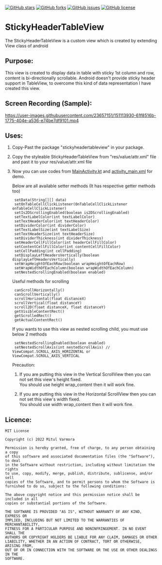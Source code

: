 [![GitHub stars](https://img.shields.io/github/stars/MitulVarmora/StickyHeaderTableView)](https://github.com/MitulVarmora/StickyHeaderTableView/stargazers) [![GitHub forks](https://img.shields.io/github/forks/MitulVarmora/StickyHeaderTableView)](https://github.com/MitulVarmora/StickyHeaderTableView/network) [![GitHub issues](https://img.shields.io/github/issues/MitulVarmora/StickyHeaderTableView)](https://github.com/MitulVarmora/StickyHeaderTableView/issues) [![GitHub license](https://img.shields.io/github/license/MitulVarmora/StickyHeaderTableView)](https://github.com/MitulVarmora/StickyHeaderTableView/blob/main/LICENSE.md)

# StickyHeaderTableView
The StickyHeaderTableView is a custom view which is created by extending View class of android

## Purpose:
This view is created to display data in table with sticky 1st column and row,
content is bi-directionally scrollable. Android doesn't provide sticky header support
in TableView, to overcome this kind of data representation I have created this view.

## Screen Recording (Sample):
https://user-images.githubusercontent.com/23657151/151113930-61f8516b-1775-404e-a536-e74be7df9101.mp4

## Uses:
1. Copy-Past the package "stickyheadertableview" in your package.

2. Copy the styleable StickyHeaderTableView from "res/value/attr.xml" file and past it to your res/value/attr.xml file

3. Now you can use codes from [MainActivity.kt](/app/src/main/java/sticky/header/tableview/MainActivity.kt) and [activity_main.xml](/app/src/main/res/layout/activity_main.xml) for demo.

    Below are all available setter methods (It has respective getter methods too)

        setData(String[][] data)
        setOnTableCellClickListener(OnTableCellClickListener onTableCellClickListener)
        setIs2DScrollingEnabled(boolean is2DScrollingEnabled)
        setTextLabelColor(int textLabelColor)
        setTextHeaderColor(int textHeaderColor)
        setDividerColor(int dividerColor)
        setTextLabelSize(int textLabelSize)
        setTextHeaderSize(int textHeaderSize)
        setDividerThickness(int dividerThickness)
        setHeaderCellFillColor(int headerCellFillColor)
        setContentCellFillColor(int contentCellFillColor)
        setCellPadding(int cellPadding)
        setDisplayLeftHeadersVertically(boolean displayLeftHeadersVertically)
        setWrapHeightOfEachRow(boolean wrapHeightOfEachRow)
        setWrapWidthOfEachColumn(boolean wrapWidthOfEachColumn)
        setNestedScrollingEnabled(boolean enabled)

     Useful methods for scrolling

        canScrollHorizontally()
        canScrollVertically()
        scrollHorizontal(float distanceX)
        scrollVertical(float distanceY)
        scroll2D(float distanceX, float distanceY)
        getVisibleContentRect()
        getScrolledRect()
        getActualContentRect()

    If you wants to use this view as nested scrolling child, you must use below 2 methods

        setNestedScrollingEnabled(boolean enabled)
        setNestedScrollAxis(int nestedScrollAxis) // ViewCompat.SCROLL_AXIS_HORIZONTAL or ViewCompat.SCROLL_AXIS_VERTICAL

    Precaution:<br/>
    1. If you are putting this view in the Vertical ScrollView then you can not set this view's height fixed.
    <br/>You should use height wrap_content then it will work fine.

    2. If you are putting this view in the Horizontal ScrollView then you can not set this view's width fixed.
    <br/>You should use width wrap_content then it will work fine.
       
## Licence:
    MIT License

    Copyright (c) 2022 Mitul Varmora

    Permission is hereby granted, free of charge, to any person obtaining a copy 
    of this software and associated documentation files (the "Software"), to deal 
    in the Software without restriction, including without limitation the rights 
    to use, copy, modify, merge, publish, distribute, sublicense, and/or sell 
    copies of the Software, and to permit persons to whom the Software is 
    furnished to do so, subject to the following conditions:

    The above copyright notice and this permission notice shall be included in all 
    copies or substantial portions of the Software.

    THE SOFTWARE IS PROVIDED "AS IS", WITHOUT WARRANTY OF ANY KIND, EXPRESS OR 
    IMPLIED, INCLUDING BUT NOT LIMITED TO THE WARRANTIES OF MERCHANTABILITY, 
    FITNESS FOR A PARTICULAR PURPOSE AND NONINFRINGEMENT. IN NO EVENT SHALL THE 
    AUTHORS OR COPYRIGHT HOLDERS BE LIABLE FOR ANY CLAIM, DAMAGES OR OTHER 
    LIABILITY, WHETHER IN AN ACTION OF CONTRACT, TORT OR OTHERWISE, ARISING FROM, 
    OUT OF OR IN CONNECTION WITH THE SOFTWARE OR THE USE OR OTHER DEALINGS IN THE 
    SOFTWARE.
